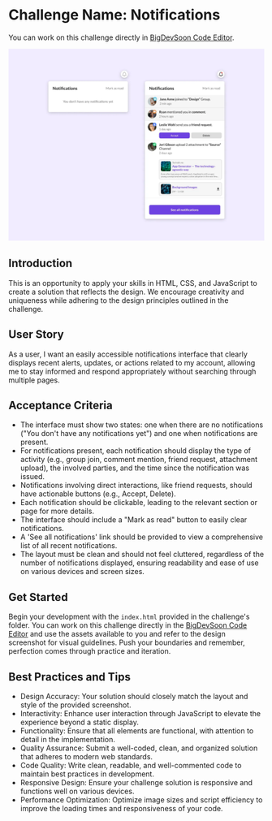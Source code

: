 # Challenge Name: Notifications

You can work on this challenge directly in [BigDevSoon Code Editor](https://app.bigdevsoon.me/challenges/notifications/browser).

![Notifications Design](./design.png)

## Introduction

This is an opportunity to apply your skills in HTML, CSS, and JavaScript to create a solution that reflects the design. We encourage creativity and uniqueness while adhering to the design principles outlined in the challenge.

## User Story

As a user, I want an easily accessible notifications interface that clearly displays recent alerts, updates, or actions related to my account, allowing me to stay informed and respond appropriately without searching through multiple pages.

## Acceptance Criteria

- The interface must show two states: one when there are no notifications ("You don't have any notifications yet") and one when notifications are present.
- For notifications present, each notification should display the type of activity (e.g., group join, comment mention, friend request, attachment upload), the involved parties, and the time since the notification was issued.
- Notifications involving direct interactions, like friend requests, should have actionable buttons (e.g., Accept, Delete).
- Each notification should be clickable, leading to the relevant section or page for more details.
- The interface should include a "Mark as read" button to easily clear notifications.
- A 'See all notifications' link should be provided to view a comprehensive list of all recent notifications.
- The layout must be clean and should not feel cluttered, regardless of the number of notifications displayed, ensuring readability and ease of use on various devices and screen sizes.

## Get Started

Begin your development with the `index.html` provided in the challenge's folder. You can work on this challenge directly in the [BigDevSoon Code Editor](https://app.bigdevsoon.me/challenges/notifications/browser) and use the assets available to you and refer to the design screenshot for visual guidelines. Push your boundaries and remember, perfection comes through practice and iteration.

## Best Practices and Tips

- Design Accuracy: Your solution should closely match the layout and style of the provided screenshot.
- Interactivity: Enhance user interaction through JavaScript to elevate the experience beyond a static display.
- Functionality: Ensure that all elements are functional, with attention to detail in the implementation.
- Quality Assurance: Submit a well-coded, clean, and organized solution that adheres to modern web standards.
- Code Quality: Write clean, readable, and well-commented code to maintain best practices in development.
- Responsive Design: Ensure your challenge solution is responsive and functions well on various devices.
- Performance Optimization: Optimize image sizes and script efficiency to improve the loading times and responsiveness of your code.

